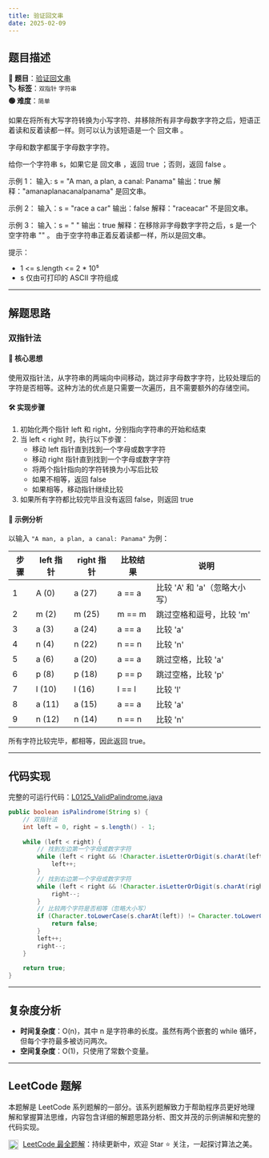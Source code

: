 ```yaml
---
title: 验证回文串
date: 2025-02-09
---
```


## 题目描述

**🔗 题目**：[验证回文串](https://leetcode.cn/problems/valid-palindrome/)  
**🏷️ 标签**：`双指针` `字符串`  
**🟢 难度**：`简单`  

如果在将所有大写字符转换为小写字符、并移除所有非字母数字字符之后，短语正着读和反着读都一样。则可以认为该短语是一个 回文串 。

字母和数字都属于字母数字字符。

给你一个字符串 s，如果它是 回文串 ，返回 true ；否则，返回 false 。

示例 1：
输入: s = "A man, a plan, a canal: Panama"
输出：true
解释："amanaplanacanalpanama" 是回文串。

示例 2：
输入：s = "race a car"
输出：false
解释："raceacar" 不是回文串。

示例 3：
输入：s = " "
输出：true
解释：在移除非字母数字字符之后，s 是一个空字符串 "" 。
由于空字符串正着反着读都一样，所以是回文串。

提示：
- 1 <= s.length <= 2 * 10⁵
- s 仅由可打印的 ASCII 字符组成

---

## 解题思路

### 双指针法

#### 📝 核心思想
使用双指针法，从字符串的两端向中间移动，跳过非字母数字字符，比较处理后的字符是否相等。这种方法的优点是只需要一次遍历，且不需要额外的存储空间。

#### 🛠️ 实现步骤
1. 初始化两个指针 left 和 right，分别指向字符串的开始和结束
2. 当 left < right 时，执行以下步骤：
   - 移动 left 指针直到找到一个字母或数字字符
   - 移动 right 指针直到找到一个字母或数字字符
   - 将两个指针指向的字符转换为小写后比较
   - 如果不相等，返回 false
   - 如果相等，移动指针继续比较
3. 如果所有字符都比较完毕且没有返回 false，则返回 true

#### 🧩 示例分析
以输入 `"A man, a plan, a canal: Panama"` 为例：

| 步骤 | left 指针 | right 指针 | 比较结果 | 说明 |
|-----|-----------|------------|----------|------|
| 1 | A (0) | a (27) | a == a | 比较 'A' 和 'a'（忽略大小写） |
| 2 | m (2) | m (25) | m == m | 跳过空格和逗号，比较 'm' |
| 3 | a (3) | a (24) | a == a | 比较 'a' |
| 4 | n (4) | n (22) | n == n | 比较 'n' |
| 5 | a (6) | a (20) | a == a | 跳过空格，比较 'a' |
| 6 | p (8) | p (18) | p == p | 跳过空格，比较 'p' |
| 7 | l (10) | l (16) | l == l | 比较 'l' |
| 8 | a (11) | a (15) | a == a | 比较 'a' |
| 9 | n (12) | n (14) | n == n | 比较 'n' |

所有字符比较完毕，都相等，因此返回 true。

---

## 代码实现

完整的可运行代码：[L0125_ValidPalindrome.java](../src/main/java/L0125_ValidPalindrome.java)

```java
public boolean isPalindrome(String s) {
    // 双指针法
    int left = 0, right = s.length() - 1;
    
    while (left < right) {
        // 找到左边第一个字母或数字字符
        while (left < right && !Character.isLetterOrDigit(s.charAt(left))) {
            left++;
        }
        // 找到右边第一个字母或数字字符
        while (left < right && !Character.isLetterOrDigit(s.charAt(right))) {
            right--;
        }
        // 比较两个字符是否相等（忽略大小写）
        if (Character.toLowerCase(s.charAt(left)) != Character.toLowerCase(s.charAt(right))) {
            return false;
        }
        left++;
        right--;
    }
    
    return true;
}
```

---

## 复杂度分析

- **时间复杂度**：O(n)，其中 n 是字符串的长度。虽然有两个嵌套的 while 循环，但每个字符最多被访问两次。
- **空间复杂度**：O(1)，只使用了常数个变量。

---

## LeetCode 题解

本题解是 LeetCode 系列题解的一部分。该系列题解致力于帮助程序员更好地理解和掌握算法思维，内容包含详细的解题思路分析、图文并茂的示例讲解和完整的代码实现。

<img src="https://github.githubassets.com/images/modules/logos_page/GitHub-Mark.png" alt="GitHub" width="20" style="vertical-align: middle; margin-right: 5px"> [LeetCode 最全题解](https://github.com/LjyYano/LeetCode)：持续更新中，欢迎 Star ⭐️ 关注，一起探讨算法之美。 